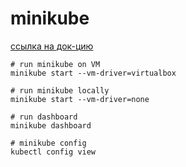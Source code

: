 # minikube

[ссылка на док-цию](https://kubernetes.io/ru/docs/reference/kubectl/cheatsheet/)

```shell
# run minikube on VM
minikube start --vm-driver=virtualbox

# run minikube locally
minikube start --vm-driver=none

# run dashboard
minikube dashboard

# minikube config
kubectl config view
```
